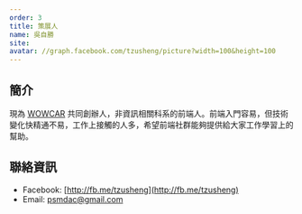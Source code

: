 ```yaml
---
order: 3
title: 策展人
name: 吳自勝
site:
avatar: //graph.facebook.com/tzusheng/picture?width=100&height=100
---
```


<!-- 這邊應該放介紹 -->

## 簡介
現為 [WOWCAR](http://wowcar.tw) 共同創辦人，非資訊相關科系的前端人。前端入門容易，但技術變化快精通不易，工作上接觸的人多，希望前端社群能夠提供給大家工作學習上的幫助。

## 聯絡資訊
+ Facebook: [http://fb.me/tzusheng](http://fb.me/tzusheng)
+ Email: psmdac@gmail.com
